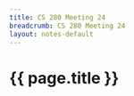```yaml
---
title: CS 280 Meeting 24
breadcrumb: CS 280 Meeting 24
layout: notes-default
---
```

# {{ page.title }}
